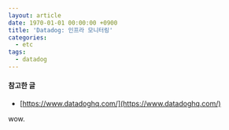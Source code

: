 ```yaml
---
layout: article
date: 1970-01-01 00:00:00 +0900
title: 'Datadog: 인프라 모니터링'
categories:
  - etc
tags:
  - datadog
---
```


#### 참고한 글
- [https://www.datadoghq.com/](https://www.datadoghq.com/)


wow.
